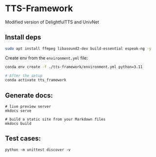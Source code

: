 # TTS-Framework

Modified version of DelightfulTTS and UnivNet

## Install deps

```bash
sudo apt install ffmpeg libasound2-dev build-essential espeak-ng -y
```

Create env from the `environment.yml` file:

```bash
conda env create -f ./tts-framework/environment.yml python=3.11

# After the setup
conda activate tts_framework
```

## Generate docs:

```
# live preview server
mkdocs serve

# build a static site from your Markdown files
mkdocs build
```

## Test cases:

```
python -m unittest discover -v
```

